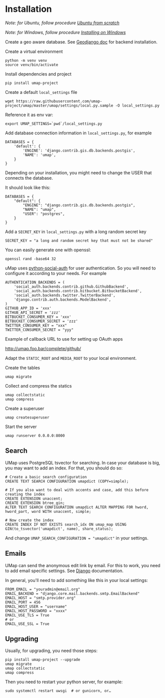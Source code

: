 # Installation

*Note: for Ubuntu, follow procedure [Ubuntu from scratch](ubuntu.md)*

*Note: for Windows, follow procedure [Installing on Windows](install_windows.md)*

Create a geo aware database. See [Geodjango doc](https://docs.djangoproject.com/en/dev/ref/contrib/gis/install/) for backend installation.

Create a virtual environment

    python -m venv venv
    source venv/bin/activate

Install dependencies and project

    pip install umap-project

Create a default `local_settings` file

    wget https://raw.githubusercontent.com/umap-project/umap/master/umap/settings/local.py.sample -O local_settings.py


Reference it as env var:

    export UMAP_SETTINGS=`pwd`/local_settings.py


Add database connection information in `local_settings.py`, for example

    DATABASES = {
        'default': {
            'ENGINE': 'django.contrib.gis.db.backends.postgis',
            'NAME': 'umap',
        }
    }

Depending on your installation, you might need to change the USER that connects the database.

It should look like this:

    DATABASES = {
        "default": {
            "ENGINE": "django.contrib.gis.db.backends.postgis",
            "NAME": "umap",
            "USER": "postgres",
        }
    }


Add a `SECRET_KEY` in `local_settings.py` with a long random secret key

    SECRET_KEY = "a long and random secret key that must not be shared"

You can easily generate one with openssl:

    openssl rand -base64 32

uMap uses [python-social-auth](http://python-social-auth.readthedocs.org/) for user authentication. So you will need to configure it according to your
needs. For example

    AUTHENTICATION_BACKENDS = (
        'social_auth.backends.contrib.github.GithubBackend',
        'social_auth.backends.contrib.bitbucket.BitbucketBackend',
        'social_auth.backends.twitter.TwitterBackend',
        'django.contrib.auth.backends.ModelBackend',
    )
    GITHUB_APP_ID = 'xxx'
    GITHUB_API_SECRET = 'zzz'
    BITBUCKET_CONSUMER_KEY = 'xxx'
    BITBUCKET_CONSUMER_SECRET = 'zzz'
    TWITTER_CONSUMER_KEY = "xxx"
    TWITTER_CONSUMER_SECRET = "yyy"

Example of callback URL to use for setting up OAuth apps

 http://umap.foo.bar/complete/github/

Adapt the `STATIC_ROOT` and `MEDIA_ROOT` to your local environment.

Create the tables

    umap migrate

Collect and compress the statics

    umap collectstatic
    umap compress

Create a superuser

    umap createsuperuser

Start the server

    umap runserver 0.0.0.0:8000

## Search

UMap uses PostgreSQL tsvector for searching. In case your database is big, you
may want to add an index. For that, you should do so:

    # Create a basic search configuration
    CREATE TEXT SEARCH CONFIGURATION umapdict (COPY=simple);

    # If you also want to deal with accents and case, add this before creating the index
    CREATE EXTENSION unaccent;
    CREATE EXTENSION btree_gin;
    ALTER TEXT SEARCH CONFIGURATION umapdict ALTER MAPPING FOR hword, hword_part, word WITH unaccent, simple;

    # Now create the index
    CREATE INDEX IF NOT EXISTS search_idx ON umap_map USING GIN(to_tsvector('umapdict', name), share_status);

And change `UMAP_SEARCH_CONFIGURATION = "umapdict"` in your settings.


## Emails

UMap can send the anonymous edit link by email. For this to work, you need to
add email specific settings. See [Django](https://docs.djangoproject.com/en/4.2/topics/email/#smtp-backend)
documentation.

In general, you'll need to add something like this in your local settings:

```
FROM_EMAIL = "youradmin@email.org"
EMAIL_BACKEND = "django.core.mail.backends.smtp.EmailBackend"
EMAIL_HOST = "smtp.provider.org"
EMAIL_PORT = 456
EMAIL_HOST_USER = "username"
EMAIL_HOST_PASSWORD = "xxxx"
EMAIL_USE_TLS = True
# or
EMAIL_USE_SSL = True
```

## Upgrading

Usually, for upgrading, you need those steps:

```
pip install umap-project --upgrade
umap migrate
umap collectstatic
umap compress
```

Then you need to restart your python server, for example:

```
sudo systemctl restart uwsgi  # or gunicorn, or…
```
